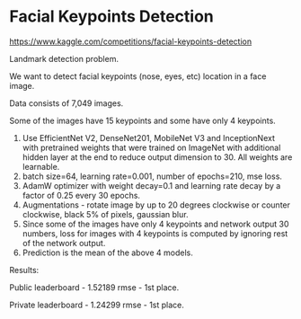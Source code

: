 # Facial Keypoints Detection
https://www.kaggle.com/competitions/facial-keypoints-detection


Landmark detection problem.

We want to detect facial keypoints (nose, eyes, etc) location in a face image.

Data consists of 7,049 images.

Some of the images have 15 keypoints and some have only 4 keypoints.

1. Use EfficientNet V2, DenseNet201, MobileNet V3 and InceptionNext with pretrained weights that were trained on ImageNet with additional hidden layer at the end to reduce output dimension to 30. All weights are learnable.
2. batch size=64, learning rate=0.001, number of epochs=210, mse loss.
3. AdamW optimizer with weight decay=0.1 and learning rate decay by a factor of 0.25 every 30 epochs.
4. Augmentations - rotate image by up to 20 degrees clockwise or counter clockwise, black 5% of pixels, gaussian blur.
5. Since some of the images have only 4 keypoints and network output 30 numbers, loss for images with 4 keypoints is computed by ignoring rest of the network output.
6. Prediction is the mean of the above 4 models.

   
Results:

Public leaderboard - 1.52189 rmse - 1st place.

Private leaderboard - 1.24299 rmse - 1st place.
